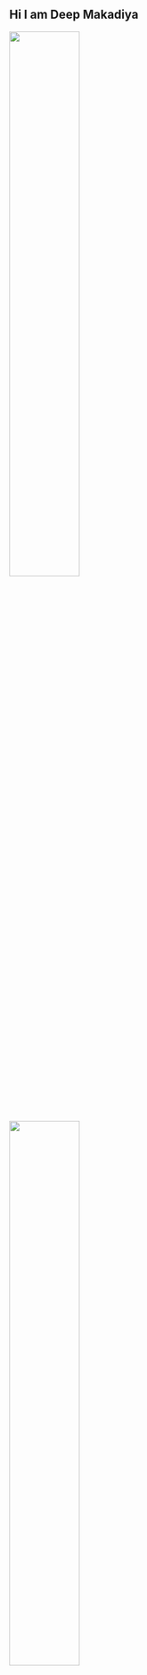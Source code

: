 ## Hi I am Deep Makadiya

<img width="50%" src="https://github-readme-stats.vercel.app/api?username=mac-deep&theme=blue-green&count_private=true&show_icons=true" alt="" />  <img width="50%" src="https://github-readme-streak-stats.herokuapp.com?user=mac-deep&theme=blue-green&hide_border=true" alt="" />

<!--
**mac-deep/mac-deep** is a ✨ _special_ ✨ repository because its `README.md` (this file) appears on your GitHub profile.

Here are some ideas to get you started:

- 🔭 I’m currently working on ...
- 🌱 I’m currently learning ...
- 👯 I’m looking to collaborate on ...
- 🤔 I’m looking for help with ...
- 💬 Ask me about ...
- 📫 How to reach me: ...
- 😄 Pronouns: ...
- ⚡ Fun fact: ...
-->
